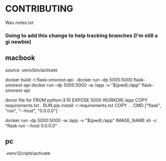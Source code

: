 # CONTRIBUTING
Was notes.txt

### Going to add this change to help tracking branches (I'm still a gi newbie)

## macbook
source .venv/bin/activate  

docker build -t flask-smorest-api .
docker run -dp 5005:5000 flask-smorest-api
docker run -dp 5005:5000  -w /app -v "$(pwd):/app" flask-smorest-api

docer file for
FROM python:3.10
EXPOSE 5000
WORKDIR /app
COPY requirements.txt .
RUN pip install -r requirements.txt
COPY . .
CMD ["flask", "run", "--host", "0.0.0.0"]

docker run -dp 5000:5000  -w /app -v "$(pwd):/app" IMAGE_NAME sh -c "flask run --host 0.0.0.0"

## pc
.venv\Scripts\activate
